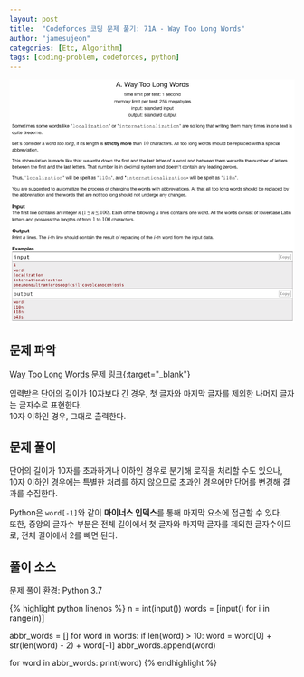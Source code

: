 ```yaml
---
layout: post
title:  "Codeforces 코딩 문제 풀기: 71A - Way Too Long Words"
author: "jamesujeon"
categories: [Etc, Algorithm]
tags: [coding-problem, codeforces, python]
---
```


![71A - Way Too Long Words](assets/codeforces_71a_way_too_long_words.png "71A - Way Too Long Words")

## 문제 파악

[Way Too Long Words 문제 링크](http://codeforces.com/problemset/problem/71/A){:target="_blank"}

입력받은 단어의 길이가 10자보다 긴 경우, 첫 글자와 마지막 글자를 제외한 나머지 글자는 글자수로 표현한다.  
10자 이하인 경우, 그대로 출력한다.

## 문제 풀이

단어의 길이가 10자를 초과하거나 이하인 경우로 분기해 로직을 처리할 수도 있으나,  
10자 이하인 경우에는 특별한 처리를 하지 않으므로 초과인 경우에만 단어를 변경해 결과를 수집한다.

Python은 `word[-1]`와 같이 **마이너스 인덱스**를 통해 마지막 요소에 접근할 수 있다.  
또한, 중앙의 글자수 부분은 전체 길이에서 첫 글자와 마지막 글자를 제외한 글자수이므로, 전체 길이에서 2를 빼면 된다.

## 풀이 소스

문제 풀이 환경: Python 3.7

{% highlight python linenos %}
n = int(input())
words = [input() for i in range(n)]

abbr_words = []
for word in words:
  if len(word) > 10:
    word = word[0] + str(len(word) - 2) + word[-1]
  abbr_words.append(word)

for word in abbr_words:
  print(word)
{% endhighlight %}
